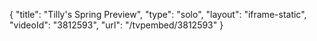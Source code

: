 {
    "title": "Tilly's Spring Preview",
    "type": "solo",
    "layout": "iframe-static",
    "videoId": "3812593",
    "url": "\/tvpembed\/3812593"
}